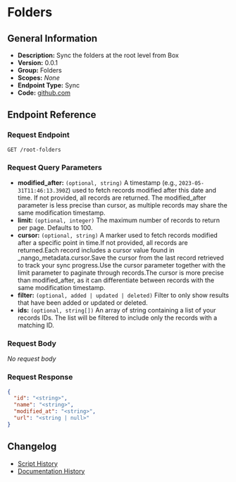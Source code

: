 <!-- BEGIN GENERATED CONTENT -->
# Folders

## General Information

- **Description:** Sync the folders at the root level from Box
- **Version:** 0.0.1
- **Group:** Folders
- **Scopes:** _None_
- **Endpoint Type:** Sync
- **Code:** [github.com](https://github.com/NangoHQ/integration-templates/tree/main/integrations/box/syncs/folders.ts)


## Endpoint Reference

### Request Endpoint

`GET /root-folders`

### Request Query Parameters

- **modified_after:** `(optional, string)` A timestamp (e.g., `2023-05-31T11:46:13.390Z`) used to fetch records modified after this date and time. If not provided, all records are returned. The modified_after parameter is less precise than cursor, as multiple records may share the same modification timestamp.
- **limit:** `(optional, integer)` The maximum number of records to return per page. Defaults to 100.
- **cursor:** `(optional, string)` A marker used to fetch records modified after a specific point in time.If not provided, all records are returned.Each record includes a cursor value found in _nango_metadata.cursor.Save the cursor from the last record retrieved to track your sync progress.Use the cursor parameter together with the limit parameter to paginate through records.The cursor is more precise than modified_after, as it can differentiate between records with the same modification timestamp.
- **filter:** `(optional, added | updated | deleted)` Filter to only show results that have been added or updated or deleted.
- **ids:** `(optional, string[])` An array of string containing a list of your records IDs. The list will be filtered to include only the records with a matching ID.

### Request Body

_No request body_

### Request Response

```json
{
  "id": "<string>",
  "name": "<string>",
  "modified_at": "<string>",
  "url": "<string | null>"
}
```

## Changelog

- [Script History](https://github.com/NangoHQ/integration-templates/commits/main/integrations/box/syncs/folders.ts)
- [Documentation History](https://github.com/NangoHQ/integration-templates/commits/main/integrations/box/syncs/folders.md)

<!-- END  GENERATED CONTENT -->

